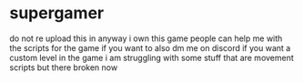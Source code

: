 # supergamer
 do not re upload this in anyway i own this game  people can help me with the scripts for the game if you want to also dm me on discord if you want a custom level in the game
i am struggling with some stuff that are movement scripts but there broken now 
